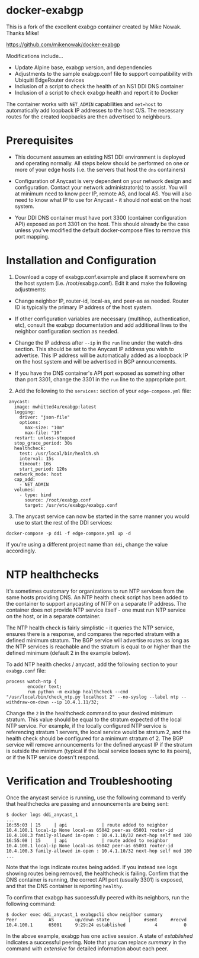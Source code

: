 # docker-exabgp

This is a fork of the excellent exabgp container created by Mike Nowak. Thanks Mike!

https://github.com/mikenowak/docker-exabgp

Modifications include...
 - Update Alpine base, exabgp version, and dependencies
 - Adjustments to the sample exabgp.conf file to support compatibility with Ubiquiti EdgeRouter devices
 - Inclusion of a script to check the health of an NS1 DDI DNS container
 - Inclusion of a script to check exabgp health and report it to Docker

The container works with `NET_ADMIN` capabilities and `net=host` to automatically add loopback IP addresses to the host O/S.  The necessary routes for the created loopbacks are then advertised to neighbours.

# Prerequisites

 - This document assumes an existing NS1 DDI environment is deployed and operating normally.  All steps below should be performed on one or more of your edge hosts (i.e. the servers that host the `dns` containers)

 - Configuration of Anycast is very dependent on your network design and configuration.  Contact your network administrator(s) to assist.  You will at minimum need to know peer IP, remote AS, and local AS.  You will also need to know what IP to use for Anycast - it should _not_ exist on the host system.

 - Your DDI DNS container must have port 3300 (container configuration API) exposed as port 3301 on the host.  This should already be the case unless you've modified the default docker-compose files to remove this port mapping.

# Installation and Configuration

1) Download a copy of exabgp.conf.example and place it somewhere on the host system (i.e. /root/exabgp.conf).  Edit it and make the following adjustments:

 - Change neighbor IP, router-id, local-as, and peer-as as needed. Router ID is typically the primary IP address of the host system.  

 - If other configuration variables are necessary (multihop, authentication, etc), consult the exabgp documentation and add additional lines to the neighbor configuration section as needed.

 - Change the IP address after `--ip` in the `run` line under the watch-dns section.  This should be set to the Anycast IP address you wish to advertise.  This IP address will be automatically added as a loopback IP on the host system and will be advertised in BGP announcements.  

 - If you have the DNS container's API port exposed as something other than port 3301, change the 3301 in the `run` line to the appropriate port.

 2) Add the following to the `services:` section of your `edge-compose.yml` file:

 ```
  anycast:
    image: mwhitted4u/exabgp:latest
    logging:
      driver: "json-file"
      options:
        max-size: "10m"
        max-file: "10"
    restart: unless-stopped
    stop_grace_period: 30s
    healthcheck:
      test: /usr/local/bin/health.sh
      interval: 15s
      timeout: 10s
      start_period: 120s
    network_mode: host
    cap_add:
      - NET_ADMIN
    volumes:
      - type: bind
        source: /root/exabgp.conf
        target: /usr/etc/exabgp/exabgp.conf
```

3) The anycast service can now be started in the same manner you would use to start the rest of the DDI services:

```docker-compose -p ddi -f edge-compose.yml up -d```

If you're using a different project name than `ddi`, change the value accordingly.

# NTP healthchecks

It's sometimes customary for organizations to run NTP services from the same hosts providing DNS.  An NTP health check script has been added to the container to support anycasting of NTP on a separate IP address.  The container does not provide NTP service itself - one must run NTP service on the host, or in a separate container.

The NTP health check is fairly simplistic - it queries the NTP service, ensures there is a response, and compares the reported stratum with a defined minimum stratum.  The BGP service will advertise routes as long as the NTP services is reachable and the stratum is equal to or higher than the defined minimum (default 2 in the example below).

To add NTP health checks / anycast, add the following section to your `exabgp.conf` file:

```
process watch-ntp {
        encoder text;
        run python -m exabgp healthcheck --cmd "/usr/local/bin/check_ntp.py localhost 2" --no-syslog --label ntp --withdraw-on-down --ip 10.4.1.11/32;
```

Change the `2` in the healthcheck command to your desired minimum stratum.  This value should be equal to the stratum expected of the local NTP service.  For example, if the locally configured NTP service is referencing stratum 1 servers, the local service would be stratum 2, and the health check should be configured for a minimum stratum of 2.  The BGP service will remove announcements for the defined anycast IP if the stratum is outside the minimum (typical if the local service looses sync to its peers), or if the NTP service doesn't respond.

# Verification and Troubleshooting

Once the anycast service is running, use the following command to verify that healthchecks are passing and announcements are being sent:

```
$ docker logs ddi_anycast_1
...
16:55:03 | 15     | api             | route added to neighbor 10.4.100.1 local-ip None local-as 65042 peer-as 65001 router-id 10.4.100.3 family-allowed in-open : 10.4.1.10/32 next-hop self med 100
16:55:08 | 15     | api             | route added to neighbor 10.4.100.1 local-ip None local-as 65042 peer-as 65001 router-id 10.4.100.3 family-allowed in-open : 10.4.1.10/32 next-hop self med 100
...
```

Note that the logs indicate routes being added.  If you instead see logs showing routes being removed, the healthcheck is failing.  Confirm that the DNS container is running, the correct API port (usually 3301) is exposed, and that the DNS container is reporting `healthy`.

To confirm that exabgp has successfully peered with its neighbors, run the following command:
```
$ docker exec ddi_anycast_1 exabgpcli show neighbor summary
Peer            AS        up/down state       |     #sent     #recvd
10.4.100.1      65001     9:29:24 established           4          0
```

In the above example, exabgp has one active session.  A state of _established_ indicates a successful peering.  Note that you can replace _summary_ in the command with _extensive_ for detailed information about each peer.
